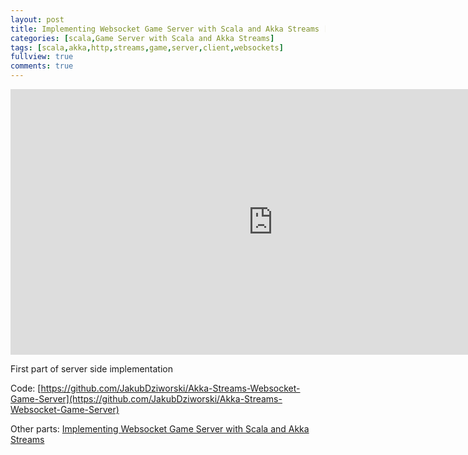 ```yaml
---
layout: post
title: Implementing Websocket Game Server with Scala and Akka Streams [Part 1/4]
categories: [scala,Game Server with Scala and Akka Streams]
tags: [scala,akka,http,streams,game,server,client,websockets]
fullview: true
comments: true
---
```


<iframe width="840" height="425"  src="https://www.youtube.com/embed/lex7xQPgzY8" frameborder="0" allowfullscreen></iframe>

First part of server side implementation

Code: [https://github.com/JakubDziworski/Akka-Streams-Websocket-Game-Server](https://github.com/JakubDziworski/Akka-Streams-Websocket-Game-Server)

Other parts: [Implementing Websocket Game Server with Scala and Akka Streams](http://jakubdziworski.github.io/categories.html#Game-Server-with-Scala-and-Akka-Streams-ref)